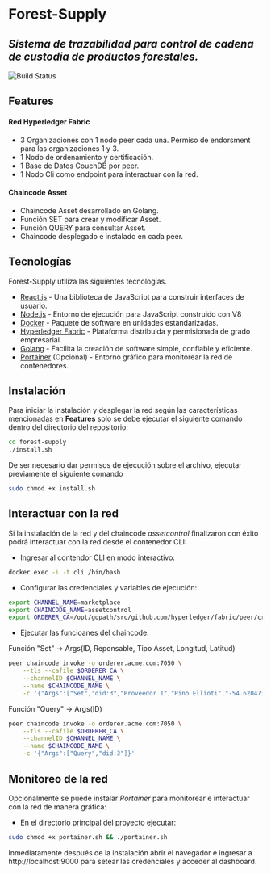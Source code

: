 # Forest-Supply
## _Sistema de trazabilidad para control de cadena de custodia de productos forestales._

![Build Status](https://travis-ci.org/joemccann/dillinger.svg?branch=master)

## Features
#### Red Hyperledger Fabric
- 3 Organizaciones con 1 nodo peer cada una. Permiso de endorsment para las organizaciones 1 y 3.
- 1 Nodo de ordenamiento y certificación.
- 1 Base de Datos CouchDB por peer.
- 1 Nodo Cli como endpoint para interactuar con la red.

#### Chaincode Asset
- Chaincode Asset desarrollado en Golang.
- Función SET para crear y modificar Asset.
- Función QUERY para consultar Asset.
- Chaincode desplegado e instalado en cada peer.

## Tecnologías

Forest-Supply utiliza las siguientes tecnologías.

- [React.js] - Una biblioteca de JavaScript para construir interfaces de usuario.
- [Node.js] - Entorno de ejecución para JavaScript construido con V8
- [Docker] - Paquete de software en unidades estandarizadas.
- [Hyperledger Fabric] - Plataforma  distribuida y permisionada de grado empresarial.
- [Golang] - Facilita la creación de software simple, confiable y eficiente.
- [Portainer] (Opcional) - Entorno gráfico para monitorear la red de contenedores.

## Instalación

Para iniciar la instalación y desplegar la red según las características mencionadas en **Features** solo se debe ejecutar el siguiente comando dentro del directorio del repositorio:

```sh
cd forest-supply
./install.sh
```

De ser necesario dar permisos de ejecución sobre el archivo, ejecutar previamente el siguiente comando

```sh
sudo chmod +x install.sh
```

## Interactuar con la red
Si la instalación de la red y del chaincode *assetcontrol* finalizaron con éxito podrá interactuar con la red desde el contenedor CLI: 

- Ingresar al contendor CLI en modo interactivo:
```sh
docker exec -i -t cli /bin/bash
```
- Configurar las credenciales y variables de ejecución:
```sh
export CHANNEL_NAME=marketplace
export CHAINCODE_NAME=assetcontrol
export ORDERER_CA=/opt/gopath/src/github.com/hyperledger/fabric/peer/crypto/ordererOrganizations/acme.com/orderers/orderer.acme.com/msp/tlscacerts/tlsca.acme.com-cert.pem
```
- Ejecutar las funcioanes del chaincode:

Función "Set" -> Args(ID, Reponsable, Tipo Asset, Longitud, Latitud)

```sh
peer chaincode invoke -o orderer.acme.com:7050 \
    --tls --cafile $ORDERER_CA \
    --channelID $CHANNEL_NAME \
    --name $CHAINCODE_NAME \
    -c '{"Args":["Set","did:3","Proveedor 1","Pino Ellioti","-54.6204737","-26.0174276"]}'
```
Función "Query" -> Args(ID) 

```sh
peer chaincode invoke -o orderer.acme.com:7050 \
    --tls --cafile $ORDERER_CA \
    --channelID $CHANNEL_NAME \
    --name $CHAINCODE_NAME \
    -c '{"Args":["Query","did:3"]}'
```

## Monitoreo de la red
Opcionalmente se puede instalar *Portainer* para monitorear e interactuar con la red de manera gráfica:

- En el directorio principal del proyecto ejecutar:
```sh
sudo chmod +x portainer.sh && ./portainer.sh
```
Inmediatamente después de la instalación abrir el navegador  e ingresar a http://localhost:9000 para setear las credenciales y acceder al dashboard.

[//]: # (These are reference links used in the body of this note and get stripped out when the markdown processor does its job. There is no need to format nicely because it shouldn't be seen. Thanks SO - http://stackoverflow.com/questions/4823468/store-comments-in-markdown-syntax)

   [node.js]: <http://nodejs.org>
   [Docker]: <https://www.docker.com/>
   [React.js]: <https://reactjs.org/>
   [Hyperledger Fabric]: <https://hyperledger-fabric.readthedocs.io/en/release-2.2/>
   [Golang]: <https://golang.org/>
   [Portainer]: <https://www.portainer.io/>
